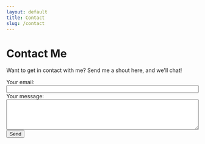 ```yaml
---
layout: default
title: Contact
slug: /contact
---
```


# Contact Me

Want to get in contact with me? Send me a shout here, and we'll chat!

<style>
  .form-container { max-width: 100%; }
  .form-container input { position: relative; top: 0; left: 0; width: 100%; height: 20px; padding: 0 ; }
  .form-container textarea { position: relative; top: 0; left: 0; width: 100%; height: 80px; padding: 0; }
</style>
<form action="https://formspree.io/xyybobka" method="POST" class="form-container">
  <label>Your email:</label><br />
  <input type="text" name="_replyto" />
  <label>Your message:</label><br />
  <textarea name="message"></textarea>
  <button type="submit">Send</button>
</form>
